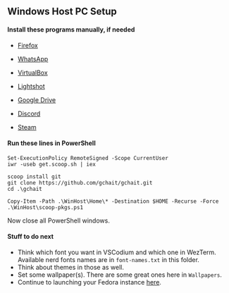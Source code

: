 ## Windows Host PC Setup


#### Install these programs manually, if needed
- [Firefox](https://www.mozilla.org/en-US/firefox/new/)
- [WhatsApp](https://www.whatsapp.com/download)
- [VirtualBox](https://www.virtualbox.org/wiki/Downloads)
- [Lightshot](https://app.prntscr.com/en/index.html)

- [Google Drive](https://www.google.com/drive/download/)
- [Discord](https://discord.com/download)
- [Steam](https://store.steampowered.com/about/)


#### Run these lines in PowerShell
```
Set-ExecutionPolicy RemoteSigned -Scope CurrentUser
iwr -useb get.scoop.sh | iex

scoop install git
git clone https://github.com/gchait/gchait.git
cd .\gchait

Copy-Item -Path .\WinHost\Home\* -Destination $HOME -Recurse -Force
.\WinHost\scoop-pkgs.ps1
```
Now close all PowerShell windows.


#### Stuff to do next
- Think which font you want in VSCodium and which one in WezTerm.  
  Available nerd fonts names are in `font-names.txt` in this folder.
- Think about themes in those as well.
- Set some wallpaper(s). There are some great ones here in `Wallpapers`.
- Continue to launching your Fedora instance [here](../Vagrant/README.md).
